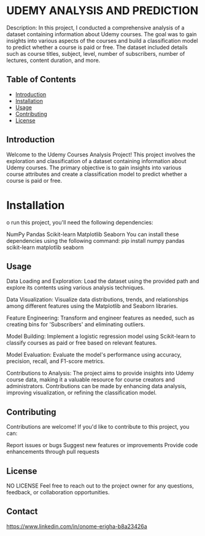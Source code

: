 # UDEMY ANALYSIS AND PREDICTION

Description:
In this project, I conducted a comprehensive analysis of a dataset containing information about Udemy courses. 
The goal was to gain insights into various aspects of the courses and build a classification model to predict whether a course is paid or free. 
The dataset included details such as course titles, subject, level, number of subscribers, number of lectures, content duration, and more.

## Table of Contents

- [Introduction](#introduction)
- [Installation](#installation)
- [Usage](#usage)
- [Contributing](#contributing)
- [License](#license)

## Introduction

Welcome to the Udemy Courses Analysis Project!
This project involves the exploration and classification of a dataset containing information about Udemy courses.
The primary objective is to gain insights into various course attributes and create a classification model to predict whether a course is paid or free.

# Installation
o run this project, you'll need the following dependencies:

NumPy
Pandas
Scikit-learn
Matplotlib
Seaborn
You can install these dependencies using the following command:
pip install numpy pandas scikit-learn matplotlib seaborn


## Usage

Data Loading and Exploration: Load the dataset using the provided path and explore its contents using various analysis techniques.

Data Visualization: Visualize data distributions, trends, and relationships among different features using the Matplotlib and Seaborn libraries.

Feature Engineering: Transform and engineer features as needed, such as creating bins for 'Subscribers' and eliminating outliers.

Model Building: Implement a logistic regression model using Scikit-learn to classify courses as paid or free based on relevant features.

Model Evaluation: Evaluate the model's performance using accuracy, precision, recall, and F1-score metrics.

Contributions to Analysis: The project aims to provide insights into Udemy course data, making it a valuable resource for course creators and administrators.
Contributions can be made by enhancing data analysis, improving visualization, or refining the classification model.

## Contributing

Contributions are welcome! If you'd like to contribute to this project, you can:

Report issues or bugs
Suggest new features or improvements
Provide code enhancements through pull requests

## License
NO LICENSE
Feel free to reach out to the project owner for any questions, feedback, or collaboration opportunities.

## Contact

https://www.linkedin.com/in/onome-erigha-b8a23426a










